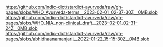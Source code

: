 https://github.com/indic-dict/stardict-ayurveda/raw/gh-pages/slobs/WHO_Ayurveda-terms__2023-02-01_02-37-30Z__0MB.slob  
https://github.com/indic-dict/stardict-ayurveda/raw/gh-pages/slobs/WHO_NIA_non-clinical_draft__2023-02-01_02-31-24Z__0MB.slob  
https://github.com/indic-dict/stardict-ayurveda/raw/gh-pages/slobs/abhidhaanamanjarii__2022-01-22_15-15-30Z__0MB.slob  
